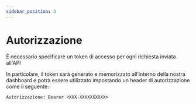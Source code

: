 ```yaml
---
sidebar_position: 3
---
```


# Autorizzazione

È necessario specificare un token di accesso per ogni richiesta inviata all'API

In particolare, il token sarà generato e memorizzato all'interno della nostra dashboard e potrà essere utilizzato impostando un header di autorizzazione come il seguente:

```
Autorizzazione: Bearer <XXX-XXXXXXXXXX>
```
